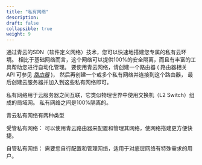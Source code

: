 ```yaml
---
title: "私有网络"
description: 
draft: false
collapsible: true
weight: 9
---
```


通过青云的SDN（软件定义网络）技术，您可以快速地搭建您专属的私有云环境。 相比于基础网络而言，这个网络可以提供100%的安全隔离，而且有丰富的工具帮助您进行自动化管理。 要使用青云网络，请创建一个路由器 ( 路由器相关 API 可参见 [_路由器_](../router/) )， 然后再创建一个或多个私有网络并连接到这个路由器， 最后创建云服务器并加入到这些私有网络即可。

私有网络用于云服务器之间互联，它类似物理世界中使用交换机（L2 Switch）组成的局域网。 私有网络之间是100%隔离的。

青云私有网络有两种类型

受管私有网络： 可以使用青云路由器来配置和管理其网络，使网络搭建更方便快捷。

自管私有网络： 需要您自行配置和管理网络，适用于对底层网络有特殊需求的用户。
